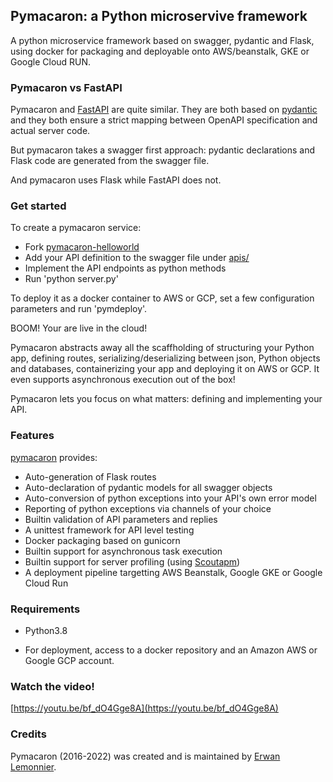 ## Pymacaron: a Python microservive framework

A python microservice framework based on swagger, pydantic and Flask, using docker for
packaging and deployable onto AWS/beanstalk, GKE or Google Cloud RUN.

### Pymacaron vs FastAPI

Pymacaron and [FastAPI](https://fastapi.tiangolo.com/) are quite similar. They are both based on [pydantic](https://pydantic-docs.helpmanual.io/) and they both ensure a strict mapping between OpenAPI specification and actual server code.

But pymacaron takes a swagger first approach: pydantic declarations and Flask code are generated from the swagger file.

And pymacaron uses Flask while FastAPI does not.

### Get started

To create a pymacaron service:

* Fork [pymacaron-helloworld](https://github.com/pymacaron/pymacaron-helloworld)
* Add your API definition to the swagger file under [apis/](https://github.com/pymacaron/pymacaron-helloworld/tree/master/apis)
* Implement the API endpoints as python methods
* Run 'python server.py'

To deploy it as a docker container to AWS or GCP, set a few configuration
parameters and run 'pymdeploy'.

BOOM! Your are live in the cloud!

Pymacaron abstracts away all the scaffholding of structuring your Python app,
defining routes, serializing/deserializing between json, Python objects and
databases, containerizing your app and deploying it on AWS or GCP. It even
supports asynchronous execution out of the box!

Pymacaron lets you focus on what matters: defining and implementing your API.

### Features

[pymacaron](https://github.com/pymacaron/pymacaron) provides:

* Auto-generation of Flask routes
* Auto-declaration of pydantic models for all swagger objects
* Auto-conversion of python exceptions into your API's own error model
* Reporting of python exceptions via channels of your choice
* Builtin validation of API parameters and replies
* A unittest framework for API level testing
* Docker packaging based on gunicorn
* Builtin support for asynchronous task execution
* Builtin support for server profiling (using [Scoutapm](https://scoutapm.com/apps/161818))
* A deployment pipeline targetting AWS Beanstalk, Google GKE or Google Cloud Run

### Requirements

* Python3.8

* For deployment, access to a docker repository and an Amazon AWS or Google GCP account.

### Watch the video!

[https://youtu.be/bf_dO4Gge8A](https://youtu.be/bf_dO4Gge8A)

### Credits

Pymacaron (2016-2022) was created and is maintained by [Erwan Lemonnier](https://github.com/erwan-lemonnier).

